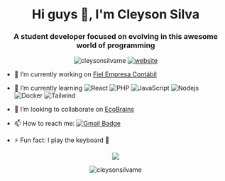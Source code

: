 <h1 align="center">Hi guys 👋, I'm Cleyson Silva</h1>
<h3 align="center">A student developer focused on evolving in this awesome world of programming</h3>
<p align="center">
  <img src="https://komarev.com/ghpvc/?username=cleysonsilvame" alt="cleysonsilvame" /> 
  <a href="https://cleysonsilvame.github.io/"><img src="https://img.shields.io/static/v1?label=&labelColor=505050&message=website&color=%230076D6&style=flat&logo=google-chrome&logoColor=%230076D6" alt="website"/></a>
</p>


- 🔭 I’m currently working on [Fiel Empresa Contábil](http://www.fielcontabil.com.br)
- 🌱 I’m currently learning
  ![React](https://img.shields.io/badge/-React-black?logo=react)
  ![PHP](https://img.shields.io/badge/PHP-777BB4?logo=php&logoColor=white)
  ![JavaScript](https://img.shields.io/badge/-JavaScript-black?logo=javascript)
  ![Nodejs](https://img.shields.io/badge/-Nodejs-black?&logo=Node.js)
  ![Docker](https://img.shields.io/badge/Docker-2496ED?logo=docker&logoColor=white)
  ![Tailwind](https://img.shields.io/badge/Tailwind_CSS-38B2AC?logo=tailwind-css&logoColor=white)

- 👯 I’m looking to collaborate on [EcoBrains](https://github.com/onlybrains/WebSite-EcoBrains)
- 📫 How to reach me: [![Gmail Badge](https://img.shields.io/badge/-cleysonsilva.me@gmail.com-c14438?style=flat-square&logo=Gmail&logoColor=white&link=mailto:cleysonsilva.me@gmail.com)](mailto:cleysonsilva.me@gmail.com)
- ⚡ Fun fact: I play the keyboard :musical_keyboard:

 <p align="center">
  <img  src="https://github-readme-stats.vercel.app/api/top-langs/?username=cleysonsilvame&layout=compact" />
 </p>
<p align="center">
  <img src="https://github-readme-stats.vercel.app/api?username=cleysonsilvame&show_icons=true" alt="cleysonsilvame"/> 
 </p>


<!--
-💬 Ask me about ...
- 😄 Pronouns: ...
-->

